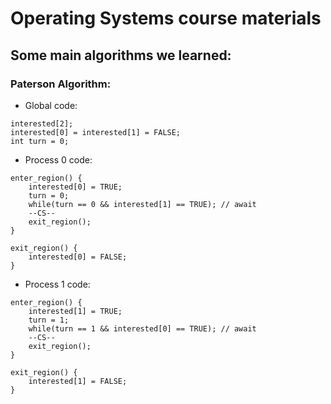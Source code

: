 # Operating Systems course materials

## Some main algorithms we learned:

### Paterson Algorithm:

* Global code:
```
interested[2];
interested[0] = interested[1] = FALSE;
int turn = 0;
```

* Process 0 code:
```
enter_region() {
	interested[0] = TRUE;
	turn = 0;
	while(turn == 0 && interested[1] == TRUE); // await
	--CS--
	exit_region();
}

exit_region() {
	interested[0] = FALSE;
}
```

* Process 1 code:
```
enter_region() {
	interested[1] = TRUE;
	turn = 1;
	while(turn == 1 && interested[0] == TRUE); // await
	--CS--
	exit_region();
}

exit_region() {
	interested[1] = FALSE;
}
```